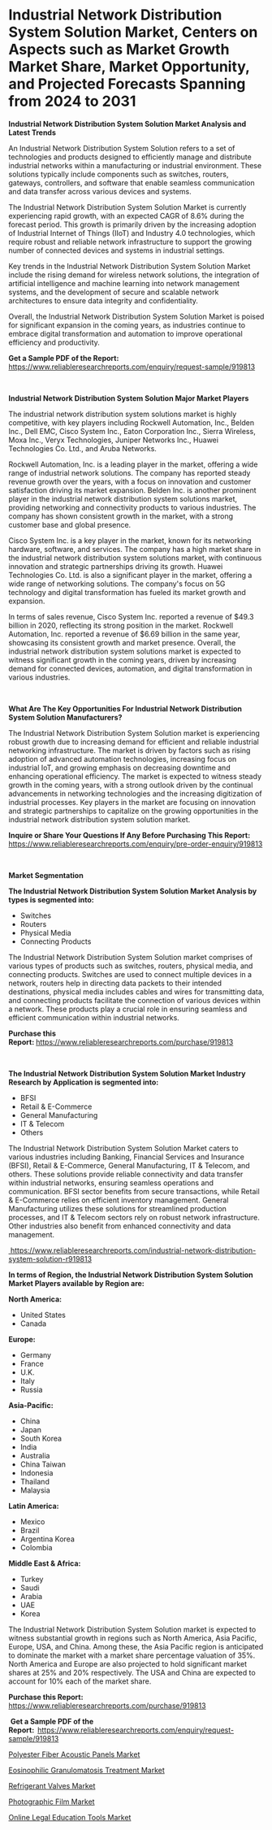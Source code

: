 <p><h1>Industrial Network Distribution System Solution Market, Centers on Aspects such as Market Growth Market Share, Market Opportunity, and Projected Forecasts Spanning from 2024 to 2031</h1></p><p><strong>Industrial Network Distribution System Solution Market Analysis and Latest Trends</strong></p>
<p><p>An Industrial Network Distribution System Solution refers to a set of technologies and products designed to efficiently manage and distribute industrial networks within a manufacturing or industrial environment. These solutions typically include components such as switches, routers, gateways, controllers, and software that enable seamless communication and data transfer across various devices and systems.</p><p>The Industrial Network Distribution System Solution Market is currently experiencing rapid growth, with an expected CAGR of 8.6% during the forecast period. This growth is primarily driven by the increasing adoption of Industrial Internet of Things (IIoT) and Industry 4.0 technologies, which require robust and reliable network infrastructure to support the growing number of connected devices and systems in industrial settings.</p><p>Key trends in the Industrial Network Distribution System Solution Market include the rising demand for wireless network solutions, the integration of artificial intelligence and machine learning into network management systems, and the development of secure and scalable network architectures to ensure data integrity and confidentiality.</p><p>Overall, the Industrial Network Distribution System Solution Market is poised for significant expansion in the coming years, as industries continue to embrace digital transformation and automation to improve operational efficiency and productivity.</p></p>
<p><strong>Get a Sample PDF of the Report:&nbsp;</strong> <a href="https://www.reliableresearchreports.com/enquiry/request-sample/919813">https://www.reliableresearchreports.com/enquiry/request-sample/919813</a></p>
<p>&nbsp;</p>
<p><strong>Industrial Network Distribution System Solution Major Market Players</strong></p>
<p><p>The industrial network distribution system solutions market is highly competitive, with key players including Rockwell Automation, Inc., Belden Inc., Dell EMC, Cisco System Inc., Eaton Corporation Inc., Sierra Wireless, Moxa Inc., Veryx Technologies, Juniper Networks Inc., Huawei Technologies Co. Ltd., and Aruba Networks.</p><p>Rockwell Automation, Inc. is a leading player in the market, offering a wide range of industrial network solutions. The company has reported steady revenue growth over the years, with a focus on innovation and customer satisfaction driving its market expansion. Belden Inc. is another prominent player in the industrial network distribution system solutions market, providing networking and connectivity products to various industries. The company has shown consistent growth in the market, with a strong customer base and global presence.</p><p>Cisco System Inc. is a key player in the market, known for its networking hardware, software, and services. The company has a high market share in the industrial network distribution system solutions market, with continuous innovation and strategic partnerships driving its growth. Huawei Technologies Co. Ltd. is also a significant player in the market, offering a wide range of networking solutions. The company's focus on 5G technology and digital transformation has fueled its market growth and expansion.</p><p>In terms of sales revenue, Cisco System Inc. reported a revenue of $49.3 billion in 2020, reflecting its strong position in the market. Rockwell Automation, Inc. reported a revenue of $6.69 billion in the same year, showcasing its consistent growth and market presence. Overall, the industrial network distribution system solutions market is expected to witness significant growth in the coming years, driven by increasing demand for connected devices, automation, and digital transformation in various industries.</p></p>
<p>&nbsp;</p>
<p><strong>What Are The Key Opportunities For Industrial Network Distribution System Solution Manufacturers?</strong></p>
<p><p>The Industrial Network Distribution System Solution market is experiencing robust growth due to increasing demand for efficient and reliable industrial networking infrastructure. The market is driven by factors such as rising adoption of advanced automation technologies, increasing focus on industrial IoT, and growing emphasis on decreasing downtime and enhancing operational efficiency. The market is expected to witness steady growth in the coming years, with a strong outlook driven by the continual advancements in networking technologies and the increasing digitization of industrial processes. Key players in the market are focusing on innovation and strategic partnerships to capitalize on the growing opportunities in the industrial network distribution system solution market.</p></p>
<p><strong>Inquire or Share Your Questions If Any Before Purchasing This Report:</strong> <a href="https://www.reliableresearchreports.com/enquiry/pre-order-enquiry/919813">https://www.reliableresearchreports.com/enquiry/pre-order-enquiry/919813</a></p>
<p>&nbsp;</p>
<p><strong>Market Segmentation</strong></p>
<p><strong>The Industrial Network Distribution System Solution Market Analysis by types is segmented into:</strong></p>
<p><ul><li>Switches</li><li>Routers</li><li>Physical Media</li><li>Connecting Products</li></ul></p>
<p><p>The Industrial Network Distribution System Solution market comprises of various types of products such as switches, routers, physical media, and connecting products. Switches are used to connect multiple devices in a network, routers help in directing data packets to their intended destinations, physical media includes cables and wires for transmitting data, and connecting products facilitate the connection of various devices within a network. These products play a crucial role in ensuring seamless and efficient communication within industrial networks.</p></p>
<p><strong>Purchase this Report:&nbsp;</strong><a href="https://www.reliableresearchreports.com/purchase/919813">https://www.reliableresearchreports.com/purchase/919813</a></p>
<p>&nbsp;</p>
<p><strong>The Industrial Network Distribution System Solution Market Industry Research by Application is segmented into:</strong></p>
<p><ul><li>BFSI</li><li>Retail & E-Commerce</li><li>General Manufacturing</li><li>IT & Telecom</li><li>Others</li></ul></p>
<p><p>The Industrial Network Distribution System Solution Market caters to various industries including Banking, Financial Services and Insurance (BFSI), Retail & E-Commerce, General Manufacturing, IT & Telecom, and others. These solutions provide reliable connectivity and data transfer within industrial networks, ensuring seamless operations and communication. BFSI sector benefits from secure transactions, while Retail & E-Commerce relies on efficient inventory management. General Manufacturing utilizes these solutions for streamlined production processes, and IT & Telecom sectors rely on robust network infrastructure. Other industries also benefit from enhanced connectivity and data management.</p></p>
<p><a href="https://www.reliableresearchreports.com/industrial-network-distribution-system-solution-r919813">&nbsp;https://www.reliableresearchreports.com/industrial-network-distribution-system-solution-r919813</a></p>
<p><strong>In terms of Region, the Industrial Network Distribution System Solution Market Players available by Region are:</strong></p>
<p>
    <p> <strong> North America: </strong>
        <ul>
            <li>United States</li>
            <li>Canada</li>
        </ul>
        </p> 
    <p> <strong> Europe: </strong>
        <ul>
            <li>Germany</li>
            <li>France</li>
            <li>U.K.</li>
            <li>Italy</li>
            <li>Russia</li>
        </ul>
        </p> 
    <p> <strong> Asia-Pacific: </strong>
        <ul>
            <li>China</li>
            <li>Japan</li>
            <li>South Korea</li>
            <li>India</li>
            <li>Australia</li>
            <li>China Taiwan</li>
            <li>Indonesia</li>
            <li>Thailand</li>
            <li>Malaysia</li>
        </ul>
        </p> 
    <p> <strong> Latin America: </strong>
        <ul>
            <li>Mexico</li>
            <li>Brazil</li>
            <li>Argentina Korea</li>
            <li>Colombia</li>
        </ul>
        </p> 
    <p> <strong> Middle East & Africa: </strong>
        <ul>
            <li>Turkey</li>
            <li>Saudi</li>
            <li>Arabia</li>
            <li>UAE</li>
            <li>Korea</li>
        </ul>
    </p>
    </p>
<p><p>The Industrial Network Distribution System Solution market is expected to witness substantial growth in regions such as North America, Asia Pacific, Europe, USA, and China. Among these, the Asia Pacific region is anticipated to dominate the market with a market share percentage valuation of 35%. North America and Europe are also projected to hold significant market shares at 25% and 20% respectively. The USA and China are expected to account for 10% each of the market share.</p></p>
<p><strong>Purchase this Report: </strong><a href="https://www.reliableresearchreports.com/purchase/919813">https://www.reliableresearchreports.com/purchase/919813</a></p>
<p>&nbsp;<strong>Get a Sample PDF of the Report:&nbsp;&nbsp;</strong><a href="https://www.reliableresearchreports.com/enquiry/request-sample/919813">https://www.reliableresearchreports.com/enquiry/request-sample/919813</a></p>
<p><strong></strong></p>
<p><p><a href="https://www.linkedin.com/pulse/polyester-fiber-acoustic-panels-market-size-growing-cagr-9txdc?trackingId=qolFwm88Rcao4ecyNdmawg%3D%3D">Polyester Fiber Acoustic Panels Market</a></p><p><a href="https://github.com/sydneyHaley871/Market-Research-Report-List-1/blob/main/eosinophilic-granulomatosis-treatment-market.md">Eosinophilic Granulomatosis Treatment Market</a></p><p><a href="https://medium.com/@ruth.gibson8095/global-refrigerant-valves-industry-types-applications-market-players-regional-growth-analysis-b7389f474cf8">Refrigerant Valves Market</a></p><p><a href="https://www.linkedin.com/pulse/photogr-stonehill-research-ky1wc?trackingId=TlbQuaGnTiC6AnqkXn%2Bdcw%3D%3D">Photographic Film Market</a></p><p><a href="https://github.com/seamusocallaghan/Market-Research-Report-List-1/blob/main/online-legal-education-tools-market.md">Online Legal Education Tools Market</a></p></p>
